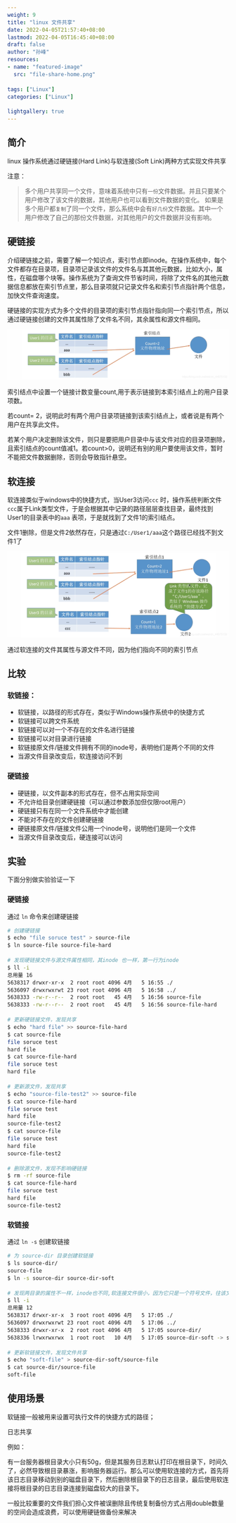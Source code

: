 ```yaml
---
weight: 9
title: "linux 文件共享"
date: 2022-04-05T21:57:40+08:00
lastmod: 2022-04-05T16:45:40+08:00
draft: false
author: "孙峰"
resources:
- name: "featured-image"
  src: "file-share-home.png"

tags: ["Linux"]
categories: ["Linux"]

lightgallery: true
---
```


## 简介

linux 操作系统通过硬链接(Hard Link)与软连接(Soft Link)两种方式实现文件共享

注意：

> 多个用户共享同一个文件，意味着系统中只有`一份`文件数据。并且只要某个用户修改了该文件的数据，其他用户也可以看到文件数据的变化。                                                                            如果是多个用户都`复制`了同一个文件，那么系统中会有`好几份`文件数据。其中一个用户修改了自己的那份文件数据，对其他用户的文件数据并没有影响。
> 

## 硬链接

介绍硬链接之前，需要了解一个知识点，索引节点即inode。在操作系统中，每个文件都存在目录项，目录项记录该文件的文件名与其其他元数据，比如大小，属性，在磁盘哪个块等。操作系统为了查询文件节省时间，将除了文件名的其他元数据信息都放在索引节点里，那么目录项就只记录文件名和索引节点指针两个信息，加快文件查询速度。

硬链接的实现方式为多个文件的目录项的索引节点指针指向同一个索引节点，所以通过硬链接创建的文件其属性除了文件名不同，其余属性和源文件相同。

![hard-link](file-share-hardlink.png "硬链接")

索引结点中设置一个链接计数变量count,用于表示链接到本索引结点上的用户目录项数。

若count= 2，说明此时有两个用户目录项链接到该索引结点上，或者说是有两个用户在共享此文件。

若某个用户决定删除该文件，则只是要把用户目录中与该文件对应的目录项删除，且索引结点的count值减1。若count>0，说明还有别的用户要使用该文件，暂时不能把文件数据删除，否则会导致指针悬空。

## 软连接

软连接类似于windows中的快捷方式，当User3访问`ccc` 时，操作系统判断文件`ccc`属于Link类型文件，于是会根据其中记录的路径层层查找目录，最终找到User1的目录表中的`aaa` 表项，于是就找到了文件1的索引结点。

文件1删除，但是文件2依然存在，只是通过`C:/User1/aaa`这个路径已经找不到文件1了

![soft-link](file-share-softlink.png "软链接")

通过软连接的文件其属性与源文件不同，因为他们指向不同的索引节点

## 比较

### 软链接：

- 软链接，以路径的形式存在，类似于Windows操作系统中的快捷方式
- 软链接可以跨文件系统
- 软链接可以对一个不存在的文件名进行链接
- 软链接可以对目录进行链接
- 软链接原文件/链接文件拥有不同的inode号，表明他们是两个不同的文件
- 当源文件目录改变后，软连接访问不到

### 硬链接

- 硬链接，以文件副本的形式存在，但不占用实际空间
- 不允许给目录创建硬链接（可以通过参数添加但仅限root用户）
- 硬链接只有在同一个文件系统中才能创建
- 不能对不存在的文件创建硬链接
- 硬链接原文件/链接文件公用一个inode号，说明他们是同一个文件
- 当源文件目录改变后，硬连接可以访问

## 实验

下面分别做实验验证一下

### 硬链接

通过 `ln` 命令来创建硬链接

```bash
# 创建硬链接
$ echo "file soruce test" > source-file
$ ln source-file source-file-hard

# 发现硬链接文件与源文件属性相同，其inode 也一样，第一行为inode
$ ll -i 
总用量 16
5638317 drwxr-xr-x  2 root root 4096 4月   5 16:55 ./
5636097 drwxrwxrwt 23 root root 4096 4月   5 16:58 ../
5638333 -rw-r--r--  2 root root   45 4月   5 16:56 source-file
5638333 -rw-r--r--  2 root root   45 4月   5 16:56 source-file-hard

# 更新硬链接文件，发现共享
$ echo "hard file" >> source-file-hard 
$ cat source-file
file soruce test
hard file
$ cat source-file-hard 
file soruce test
hard file

# 更新源文件，发现共享
$ echo "source-file-test2" >> source-file
$ cat source-file-hard 
file soruce test
hard file
source-file-test2
$ cat source-file
file soruce test
hard file
source-file-test2

# 删除源文件，发现不影响硬链接
$ rm -rf source-file
$ cat source-file-hard 
file soruce test
hard file
source-file-test2
```

### 软链接

通过 `ln -s` 创建软链接

```bash
# 为 source-dir 目录创建软链接
$ ls source-dir/
source-file
$ ln -s source-dir source-dir-soft

# 发现两目录的属性不一样，inode也不同,软连接文件很小，因为它只是一个符号文件，往该文件写入类容，都会存入源文件。
$ ll -i
总用量 12
5638317 drwxr-xr-x  3 root root 4096 4月   5 17:05 ./
5636097 drwxrwxrwt 23 root root 4096 4月   5 17:06 ../
5638333 drwxr-xr-x  2 root root 4096 4月   5 17:05 source-dir/
5638336 lrwxrwxrwx  1 root root   10 4月   5 17:05 source-dir-soft -> source-dir/

# 更新软链接文件，发现文件共享
$ echo "soft-file" > source-dir-soft/source-file 
$ cat source-dir/source-file 
soft-file
```

## 使用场景

软链接一般被用来设置可执行文件的快捷方式的路径；

日志共享

例如：

有一台服务器根目录大小只有50g，但是其服务日志默认打印在根目录下，时间久了，必然导致根目录暴涨，影响服务器运行。那么可以使用软连接的方式，首先将该日志目录移动到别的磁盘目录下，然后删除根目录下的日志目录，最后使用软连接将根目录的日志目录连接到磁盘较大的目录下。

一般比较重要的文件我们担心文件被误删除且传统复制备份方式占用double数量的空间会造成浪费，可以使用硬链做备份来解决